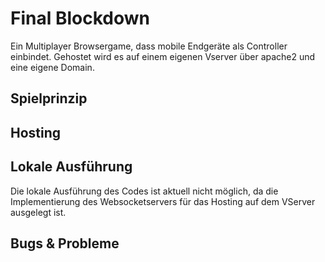 #  Final Blockdown
Ein Multiplayer Browsergame, dass mobile Endgeräte als Controller einbindet. Gehostet wird es auf einem eigenen Vserver über apache2 und eine eigene Domain. 

## Spielprinzip


## Hosting


## Lokale Ausführung
Die lokale Ausführung des Codes ist aktuell nicht möglich, da die Implementierung des Websocketservers für das Hosting auf dem VServer ausgelegt ist.  


## Bugs & Probleme